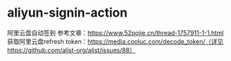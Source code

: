 # aliyun-signin-action
阿里云盘自动签到
参考文章：https://www.52pojie.cn/thread-1757911-1-1.html
获取阿里云盘refresh token：https://media.cooluc.com/decode_token/（详见https://github.com/alist-org/alist/issues/88）
